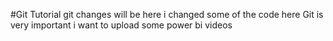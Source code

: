 #Git Tutorial
git changes will be here
i changed some of the code here
Git is very important i want to upload some power bi videos